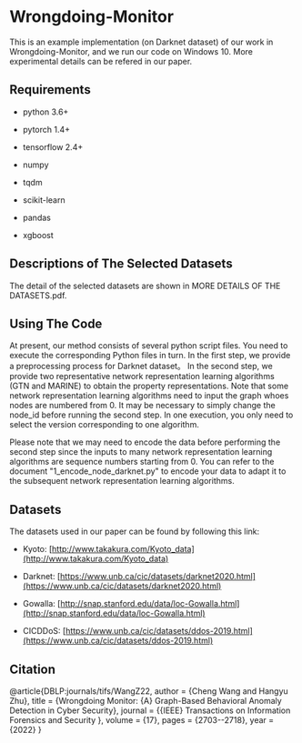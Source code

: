 # Wrongdoing-Monitor
This is an example implementation (on Darknet dataset) of our work in Wrongdoing-Monitor, and we run our code on Windows 10. More experimental details can be refered in our paper.

## Requirements

* python 3.6+

* pytorch 1.4+

* tensorflow 2.4+

* numpy

* tqdm

* scikit-learn

* pandas

* xgboost

## Descriptions of  The Selected Datasets

The detail of the selected datasets are shown in MORE DETAILS OF THE DATASETS.pdf.

## Using The Code

At present, our method consists of several python script files. You need to execute the corresponding Python files in turn. 
In the first step, we  provide a preprocessing process for Darknet dataset。
In the second step, we provide two representative network representation learning algorithms (GTN and MARINE) to obtain the property representations.
Note that some network representation learning algorithms need to input the graph whoes nodes are numbered from 0. It may be necessary to simply change the node_id before running the second step.
In one execution, you only need to select the version corresponding to one algorithm.

Please note that we may need to encode the data before performing the second step since the inputs to many network representation learning algorithms are sequence numbers starting from 0. 
You can refer to the document "1_encode_node_darknet.py" to encode your data to adapt it to the subsequent network representation learning algorithms.


## Datasets

The datasets used in our paper can be found by following this link: 

* Kyoto: [http://www.takakura.com/Kyoto_data](http://www.takakura.com/Kyoto_data)

* Darknet: [https://www.unb.ca/cic/datasets/darknet2020.html](https://www.unb.ca/cic/datasets/darknet2020.html)

* Gowalla: [http://snap.stanford.edu/data/loc-Gowalla.html](http://snap.stanford.edu/data/loc-Gowalla.html)

* CICDDoS: [https://www.unb.ca/cic/datasets/ddos-2019.html](https://www.unb.ca/cic/datasets/ddos-2019.html)

## Citation


@article{DBLP:journals/tifs/WangZ22,
  author    = {Cheng Wang and
               Hangyu Zhu},
  title     = {Wrongdoing Monitor: {A} Graph-Based Behavioral Anomaly Detection in
               Cyber Security},
  journal   = {{IEEE}  Transactions on Information Forensics and Security },
  volume    = {17},
  pages     = {2703--2718},
  year      = {2022}
}



